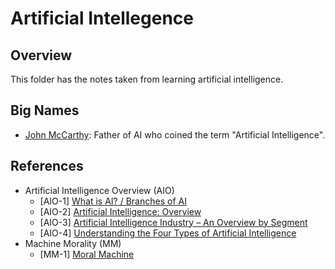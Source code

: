 # Artificial Intellegence

## Overview

This folder has the notes taken from learning artificial intelligence.

## Big Names

- [John McCarthy](http://jmc.stanford.edu/index.html): Father of AI who coined the term "Artificial Intelligence".

## References

- Artificial Intelligence Overview (AIO)
  - [AIO-1] [What is AI? / Branches of AI](http://jmc.stanford.edu/artificial-intelligence/what-is-ai/branches-of-ai.html)
  - [AIO-2] [Artificial Intelligence: Overview](http://www.hutter1.net/ai/sintro2ai.pdf)
  - [AIO-3] [Artificial Intelligence Industry – An Overview by Segment](https://www.techemergence.com/artificial-intelligence-industry-an-overview-by-segment/)
  - [AIO-4] [Understanding the Four Types of Artificial Intelligence](http://www.govtech.com/computing/Understanding-the-Four-Types-of-Artificial-Intelligence.html)
- Machine Morality (MM)
  - [MM-1] [Moral Machine](http://moralmachine.mit.edu/)
